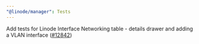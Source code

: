 ```yaml
---
"@linode/manager": Tests
---
```


Add tests for Linode Interface Networking table - details drawer and adding a VLAN interface ([#12842](https://github.com/linode/manager/pull/12842))
